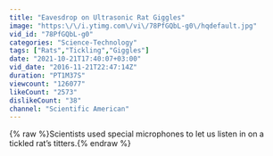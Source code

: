 ```yaml
---
title: "Eavesdrop on Ultrasonic Rat Giggles"
image: "https:\/\/i.ytimg.com\/vi\/78PfGQbL-g0\/hqdefault.jpg"
vid_id: "78PfGQbL-g0"
categories: "Science-Technology"
tags: ["Rats","Tickling","Giggles"]
date: "2021-10-21T17:40:07+03:00"
vid_date: "2016-11-21T22:47:14Z"
duration: "PT1M37S"
viewcount: "126077"
likeCount: "2573"
dislikeCount: "38"
channel: "Scientific American"
---
```

{% raw %}Scientists used special microphones to let us listen in on a tickled rat’s titters.{% endraw %}
